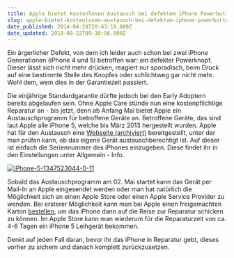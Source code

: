 ```yaml
---
title: Apple bietet kostenlosen Austausch bei defektem iPhone Powerbutton an
slug: apple-bietet-kostenlosen-austausch-bei-defektem-iphone-powerbutton-an
date_published: 2014-04-28T20:43:18.000Z
date_updated: 2018-08-22T09:38:56.000Z
---
```


Ein ärgerlicher Defekt, von dem ich leider auch schon bei zwei iPhone Generationen (iPhone 4 und 5) betroffen war: ein defekter Powerknopf. Dieser lässt sich nicht mehr drücken, reagiert nur sporadisch, beim Druck auf eine bestimmte Stelle des Knopfes oder schlichtweg gar nicht mehr. Wohl dem, wem dies in der Garantiezeit passiert. 

Die einjährige Standardgarantie dürfte jedoch bei den Early Adoptern bereits abgelaufen sein. Ohne Apple Care stünde nun eine kostenpflichtige Reparatur an - bis jetzt, denn ab Anfang Mai bietet Apple ein Austauschprogramm für betroffene Geräte an. Betroffene Geräte, das sind laut Apple alle iPhone 5, welche bis März 2013 hergestellt wurden. Apple hat für den Austausch eine [Webseite (archiviert)](http://web.archive.org/web/20140626100428/https://ssl.apple.com/de/support/iphone5-sleepwakebutton/) bereitgestellt, unter der man prüfen kann, ob das eigene Gerät austauschberechtigt ist. Auf dieser ist einfach die Seriennummer des iPhones einzugeben. Diese findet ihr in den Einstellungen unter Allgemein - Info.

[![iPhone-5-1347523044-0-11](//picdump.thafaker.de/2014/04/iPhone-5-1347523044-0-11.jpg)](__GHOST_URL__/apple-bietet-kostenlosen-austausch-bei-defektem-iphone-powerbutton-an/iphone-5-1347523044-0-11/)

Sobald das Austauschprogramm am 02. Mai startet kann das Gerät per Mail-In an Apple eingesendet werden oder man hat natürlich die Möglichkeit sich an einen Apple Store oder einen Apple Service Provider zu wenden. Bei ersterer Möglichkeit kann man bei Apple einen freigemachten Karton [bestellen](https://getsupport.apple.com/GetproductgroupList.action), um das iPhone dann auf die Reise zur Reparatur schicken zu können. Im Apple Store kann man wiederum für die Reparaturzeit von ca. 4-6 Tagen ein iPhone 5 Leihgerät bekommen.

Denkt auf jeden Fall daran, bevor ihr das iPhone in Reparatur gebt, dieses vorher zu sichern und danach komplett zurückzusetzen.
